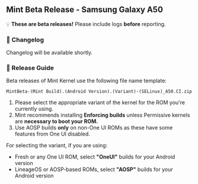 ## Mint Beta Release - Samsung Galaxy A50

💡 **These are beta releases!** Please include logs **before** reporting.

### 📝 Changelog

Changelog will be available shortly.

### 📲 Release Guide

Beta releases of Mint Kernel use the following file name template:

`MintBeta-(Mint Build).(Android Version).(Variant)-(SELinux)_A50.CI.zip`

1. Please select the appropriate variant of the kernel for the ROM you're currently using.
2. Mint recommends installing **Enforcing builds** unless Permissive kernels are **necessary to boot your ROM.**
3. Use AOSP builds **only** on non-One UI ROMs as these have some features from One UI disabled.

For selecting the variant, if you are using:

 - Fresh or any One UI ROM, select **"OneUI"** builds for your Android version
 - LineageOS or AOSP-based ROMs, select **"AOSP"** builds for your Android version
